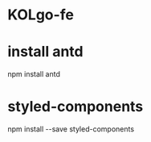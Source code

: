 # KOLgo-fe

# install antd

npm install antd

# styled-components

npm install --save styled-components
